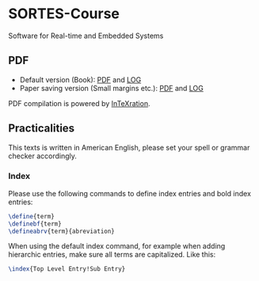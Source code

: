 SORTES-Course
=============

Software for Real-time and Embedded Systems

## PDF

- Default version (Book): [PDF](http://git.jonasdevlieghere.com:8000/pdf/JDevlieghere/SORTES-Course/main) and [LOG](http://git.jonasdevlieghere.com:8000/log/JDevlieghere/SORTES-Course/main)
- Paper saving version (Small margins etc.): [PDF](http://git.jonasdevlieghere.com:8000/pdf/JDevlieghere/SORTES-Course/print) and [LOG](http://git.jonasdevlieghere.com:8000/log/JDevlieghere/SORTES-Course/print)

PDF compilation is powered by [InTeXration](https://github.com/JDevlieghere/InTeXration).

## Practicalities

This texts is written in American English, please set your spell or grammar checker accordingly.  

### Index

Please use the following commands to define index entries and bold index entries:
```tex
\define{term}
\definebf{term}
\defineabrv{term}{abreviation}
```
When using the default index command, for example when adding hierarchic entries, make sure all terms are capitalized. Like this: 
```tex
\index{Top Level Entry!Sub Entry}
```

